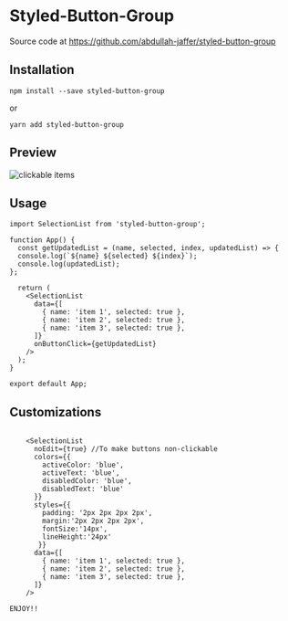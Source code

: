 # Styled-Button-Group



Source code at https://github.com/abdullah-jaffer/styled-button-group

## Installation

    npm install --save styled-button-group

or

    yarn add styled-button-group

## Preview

![clickable items](img/example.gif)
## Usage

``` 
import SelectionList from 'styled-button-group';

function App() {
  const getUpdatedList = (name, selected, index, updatedList) => {
  console.log(`${name} ${selected} ${index}`);
  console.log(updatedList);
};

  return (
    <SelectionList
      data={[
        { name: 'item 1', selected: true },
        { name: 'item 2', selected: true },
        { name: 'item 3', selected: true },
      ]}
      onButtonClick={getUpdatedList}
    />
  );
}

export default App;
```               

## Customizations

``` 

    <SelectionList
      noEdit={true} //To make buttons non-clickable 
      colors={{ 
        activeColor: 'blue', 
        activeText: 'blue', 
        disabledColor: 'blue', 
        disabledText: 'blue' 
      }}
      styles={{ 
        padding: '2px 2px 2px 2px', 
        margin:'2px 2px 2px 2px', 
        fontSize:'14px', 
        lineHeight:'24px'
       }}
      data={[
        { name: 'item 1', selected: true },
        { name: 'item 2', selected: true },
        { name: 'item 3', selected: true },
      ]}
    />
    
ENJOY!!
```      